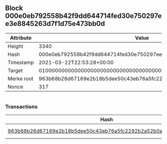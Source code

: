 ## Block 000e0eb792558b42f9dd644714fed30e750297ee3e8845263d7f1d75e473bb0d

Attribute | Value
--- | ---
Height | 3340
Hash | 000e0eb792558b42f9dd644714fed30e750297ee3e8845263d7f1d75e473bb0d
Timestamp | 2021-03-22T22:53:28+00:00
Target | 0100000000000000000000000000000000000000000000000000000000000000
Merke root | 963b68b26d67169e2b18b5dee50c43eb76a5fc2292b2a52b0aaa542dd29bc78d
Nonce | 317

```

```

### Transactions

Hash | Amount
--- | ---
[963b68b26d67169e2b18b5dee50c43eb76a5fc2292b2a52b0aaa542dd29bc78d](963b68b26d67169e2b18b5dee50c43eb76a5fc2292b2a52b0aaa542dd29bc78d.md) | 10.00000000 SKEPTI 

